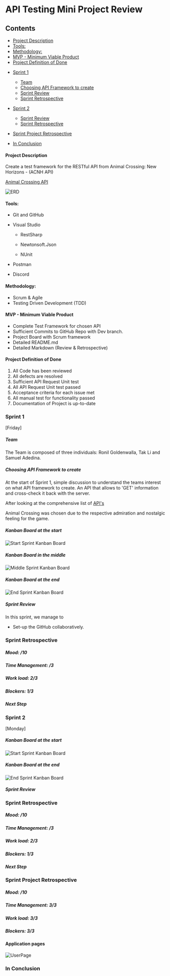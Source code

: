 # **API Testing Mini Project Review** 

## Contents

  * [Project Description](#project-description)
  * [Tools:](#tools-)
  * [Methodology:](#methodology-)
  * [MVP - Minimum Viable Product](#mvp---minimum-viable-product)
  * [Project Definition of Done](#project-definition-of-done)
- [Sprint 1](#sprint-1)
    + [Team](#team)
    + [Choosing API Framework to create](#choosing-api-framework-to-create)
    + [Sprint Review](#sprint-review)
    
    * [Sprint Retrospective](#sprint-retrospective)
- [Sprint 2](#sprint-2)
    + [Sprint Review](#sprint-review-1)
    
    * [Sprint Retrospective](#sprint-retrospective-1)
- [Sprint Project Retrospective](#sprint-project-retrospective)
- [In Conclusion](#in-conclusion)

#### Project Description

Create a test framework for the RESTful API from Animal Crossing: New Horizons -  (ACNH API)

 [Animal Crossing API](http://acnhapi.com/doc)

![ERD](Images/Images.jpg)

#### Tools:

- Git and GitHub

- Visual Studio

  - RestSharp

  - Newtonsoft.Json
  - NUnit

- Postman

- Discord

#### Methodology:

* Scrum & Agile
* Testing Driven Development (TDD)

#### MVP - Minimum Viable Product

- Complete Test Framework for chosen API
- Sufficient Commits to GitHub Repo with Dev branch.
- Project Board with Scrum framework
- Detailed README.md
- Detailed Markdown (Review & Retrospective)

#### Project Definition of Done

1. All Code has been reviewed
2. All defects are resolved
3. Sufficient API Request Unit test
4. All API Request Unit test passed
5. Acceptance criteria for each issue met
6. All manual test for functionality passed
7. Documentation of Project is up-to-date

### Sprint 1

[Friday]

##### Team

The Team is composed of three individuals: Ronil Goldenwalla, Tak Li and Samuel Adedina.

##### Choosing API Framework to create

At the start of Sprint 1, simple discussion to understand the teams interest on what API framework to create. An API that allows to 'GET' information and cross-check it back with the server.

After looking at the comprehensive list of [API's](https://github.com/public-apis/public-apis)

Animal Crossing was chosen due to the respective admiration and nostalgic feeling for the game.

##### Kanban Board at the start

![Start Sprint Kanban Board](Images/Sprint1_Start.JPG)

##### Kanban Board in the middle

![Middle Sprint Kanban Board](Images/Sprint1_Midle.JPG)

##### Kanban Board at the end

![End Sprint Kanban Board](Images/Sprint1_End.JPG)

##### Sprint Review

In this sprint, we manage to 

- Set-up the GitHub collaboratively.

### Sprint Retrospective

##### Mood: /10



##### Time Management: /3



#####  Work load: 2/3



##### Blockers: 1/3



##### Next Step





### Sprint 2

[Monday]

##### Kanban Board at the start

![Start Sprint Kanban Board](h)

##### Kanban Board at the end

![End Sprint Kanban Board](h)

##### Sprint Review



### Sprint Retrospective

##### Mood: /10



##### Time Management: /3



#####  Work load: 2/3



##### Blockers: 1/3



##### Next Step



### Sprint Project Retrospective

##### Mood: /10



##### Time Management: 3/3



#####  Work load: 3/3



##### Blockers: 3/3





#### Application pages



![UserPage](h)



### In Conclusion







